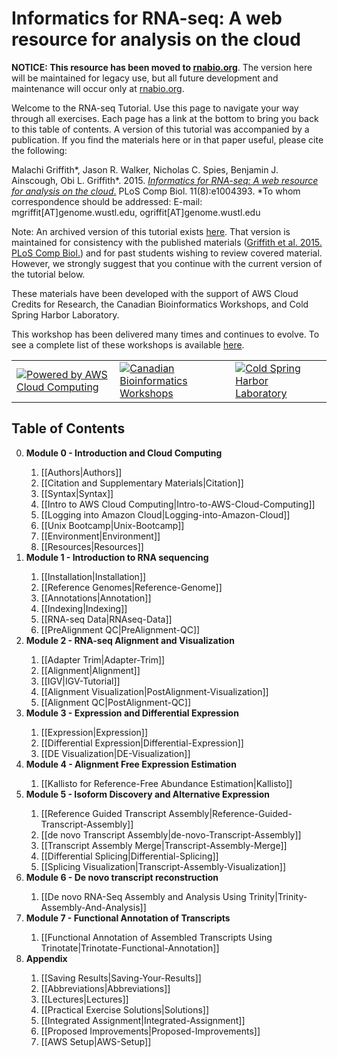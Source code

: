 # Informatics for RNA-seq: A web resource for analysis on the cloud  

**NOTICE: This resource has been moved to <a href=https://rnabio.org/>rnabio.org</a>**. The version here will be maintained for legacy use, but all future development and maintenance will occur only at <a href=https://rnabio.org/>rnabio.org</a>.

Welcome to the RNA-seq Tutorial.  Use this page to navigate your way through all exercises. Each page has a link at the bottom to bring you back to this table of contents. A version of this tutorial was accompanied by a publication.  If you find the materials here or in that paper useful, please cite the following:

Malachi Griffith\*, Jason R. Walker, Nicholas C. Spies, Benjamin J. Ainscough, Obi L. Griffith\*. 2015. [*Informatics for RNA-seq: A web resource for analysis on the cloud*.](http://dx.doi.org/10.1371/journal.pcbi.1004393) PLoS Comp Biol. 11(8):e1004393. \*To whom correspondence should be addressed: E-mail: mgriffit[AT]genome.wustl.edu, ogriffit[AT]genome.wustl.edu

Note: An archived version of this tutorial exists <a href="https://github.com/griffithlab/rnaseq_tutorial_v1/wiki">here</a>. That version is maintained for consistency with the published materials (<a href="http://dx.doi.org/10.1371/journal.pcbi.1004393">Griffith et al. 2015. PLoS Comp Biol.</a>) and for past students wishing to review covered material. However, we strongly suggest that you continue with the current version of the tutorial below.

These materials have been developed with the support of AWS Cloud Credits for Research, the Canadian Bioinformatics Workshops, and Cold Spring Harbor Laboratory.

This workshop has been delivered many times and continues to evolve. To see a complete list of these workshops is available [here](Lectures).

<table>
<tr>
<td><a href="http://aws.amazon.com/what-is-cloud-computing"><img src="Images/aws-powered-by.png" alt="Powered by AWS Cloud Computing"></a></td>
<td><a href="https://bioinformatics.ca/"><img src="Images/bioinformatics_LOGO.jpg" alt="Canadian Bioinformatics Workshops"></a></td>
<td><a href="http://www.cshl.edu/"><img src="Images/Cold_Spring_Harbor_Laboratory_logo.png" alt="Cold Spring Harbor Laboratory"></a></td>
</tr>
</table>

## Table of Contents
<ol start="0">
  <li><strong>Module 0 - Introduction and Cloud Computing</strong></li>
  <ol start="i">
    <li>[[Authors|Authors]]</li>
    <li>[[Citation and Supplementary Materials|Citation]]</li>
    <li>[[Syntax|Syntax]]</li>
    <li>[[Intro to AWS Cloud Computing|Intro-to-AWS-Cloud-Computing]]</li>
    <li>[[Logging into Amazon Cloud|Logging-into-Amazon-Cloud]]</li>
    <li>[[Unix Bootcamp|Unix-Bootcamp]]</li>
    <li>[[Environment|Environment]]</li>
    <li>[[Resources|Resources]]</li>
  </ol>
  <li><strong>Module 1 - Introduction to RNA sequencing</strong></li>
  <ol start="i">
    <li>[[Installation|Installation]]</li>
    <li>[[Reference Genomes|Reference-Genome]]</li>
    <li>[[Annotations|Annotation]]</li>
    <li>[[Indexing|Indexing]]</li>
    <li>[[RNA-seq Data|RNAseq-Data]]</li>
    <li>[[PreAlignment QC|PreAlignment-QC]]</li>
  </ol>
  <li><strong>Module 2 - RNA-seq Alignment and Visualization</strong></li>
  <ol start="i">
    <li>[[Adapter Trim|Adapter-Trim]]</li>
    <li>[[Alignment|Alignment]]</li>
    <li>[[IGV|IGV-Tutorial]]</li>
    <li>[[Alignment Visualization|PostAlignment-Visualization]]</li>
    <li>[[Alignment QC|PostAlignment-QC]]</li>
  </ol>
  <li><strong>Module 3 - Expression and Differential Expression</strong></li>
  <ol start="i">  
    <li>[[Expression|Expression]]</li>
    <li>[[Differential Expression|Differential-Expression]]</li>
    <li>[[DE Visualization|DE-Visualization]]</li>
  </ol>
  <li><strong>Module 4 - Alignment Free Expression Estimation</strong></li>
  <ol start="i">  
    <li>[[Kallisto for Reference-Free Abundance Estimation|Kallisto]]</li>
  </ol>
  <li><strong>Module 5 - Isoform Discovery and Alternative Expression</strong></li>
  <ol start="i">  
    <li>[[Reference Guided Transcript Assembly|Reference-Guided-Transcript-Assembly]]</li>
    <li>[[de novo Transcript Assembly|de-novo-Transcript-Assembly]]</li>
    <li>[[Transcript Assembly Merge|Transcript-Assembly-Merge]]</li>
    <li>[[Differential Splicing|Differential-Splicing]]</li>
    <li>[[Splicing Visualization|Transcript-Assembly-Visualization]]</li>
  </ol>
  <li><strong>Module 6 - De novo transcript reconstruction</strong></li>
  <ol start="i">  
    <li>[[De novo RNA-Seq Assembly and Analysis Using Trinity|Trinity-Assembly-And-Analysis]]</li>
  </ol>
  <li><strong>Module 7 - Functional Annotation of Transcripts</strong></li>
  <ol start="i">  
    <li>[[Functional Annotation of Assembled Transcripts Using Trinotate|Trinotate-Functional-Annotation]]</li>
  </ol>
  <li><strong>Appendix</strong></li>
  <ol start="i">  
    <li>[[Saving Results|Saving-Your-Results]]</li>
    <li>[[Abbreviations|Abbreviations]]</li>
    <li>[[Lectures|Lectures]]</li>
    <li>[[Practical Exercise Solutions|Solutions]]</li>
    <li>[[Integrated Assignment|Integrated-Assignment]]</li>
    <li>[[Proposed Improvements|Proposed-Improvements]]</li>
    <li>[[AWS Setup|AWS-Setup]]</li>
  </ol>
</ol>

